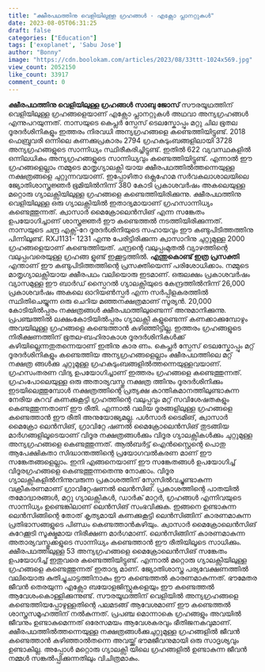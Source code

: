 ```yaml
---
title: "ക്ഷീരപഥത്തിനു വെളിയിലുള്ള ഗ്രഹങ്ങൾ - എക്സോ പ്ലാനറ്റുകൾ"
date: 2023-08-05T06:31:25
draft: false
categories: ["Education"]
tags: ['exoplanet', 'Sabu Jose']
author: "Bonny"
image: "https://cdn.boolokam.com/articles/2023/08/33ttt-1024x569.jpg"
view_count: 2052150
like_count: 33917
comment_count: 0
---
```


**ക്ഷീരപഥത്തിനു വെളിയിലുള്ള ഗ്രഹങ്ങൾ** **സാബു ജോസ്** സൗരയൂഥത്തിന് വെളിയിലുള്ള ഗ്രഹങ്ങളെയാണ് എക്സോ പ്ലാനറ്റുകൾ അഥവാ അന്യഗ്രഹങ്ങൾ എന്നുപറയുന്നത്. നാസയുടെ കെപ്ലർ സ്പേസ് ടെലസ്കോപ്പും മറ്റു ചില ഭൂതല ദൂരദർശിനികളും ഇത്തരം നിരവധി അന്യഗ്രഹങ്ങളെ കണ്ടെത്തിയിട്ടുണ്ട്. 2018 ഫെബ്രുവരി ഒന്നിലെ കണക്കുപ്രകാരം 2794 ഗ്രഹകുടുംബങ്ങളിലായി 3728 അന്യഗ്രഹങ്ങളുടെ സാന്നിധ്യം സ്ഥിരീകരിച്ചിട്ടുണ്ട്. ഇതിൽ 622 വ്യവസ്ഥകളിൽ ഒന്നിലധികം അന്യഗ്രഹങ്ങളുടെ സാന്നിധ്യവും കണ്ടെത്തിയിട്ടുണ്ട്. എന്നാൽ ഈ ഗ്രഹങ്ങളെല്ലാം നമ്മുടെ മാതൃഗ്യാലക്സി യായ ക്ഷീരപഥത്തിൽത്തന്നെയുള്ള നക്ഷത്രങ്ങളെ ചുറ്റുന്നവയാണ്. ഇപ്പോഴിതാ ഒക്ലഹോമ സർവകലാശാലയിലെ ജ്യോതിശാസ്ത്രജ്ഞർ ഭൂമിയിൽനിന്ന് 380 കോടി പ്രകാശവർഷം അകലെയുള്ള മറ്റൊരു ഗ്യാലക്സിയിലുള്ള ഗ്രഹങ്ങളെ കണ്ടെത്തിയിരിക്കുന്നു. ക്ഷീരപഥത്തിനു വെളിയിലുള്ള ഒരു ഗ്യാലക്സിയിൽ ഇതാദ്യമായാണ് ഗ്രഹസാന്നിധ്യം കണ്ടെത്തുന്നത്‌. ക്വാസാർ മൈക്രോലെൻസിങ് എന്ന സങ്കേതം ഉപയോഗിച്ചാണ് ശാസ്ത്രജ്ഞർ ഈ കണ്ടെത്തൽ നടത്തിയിരിക്കുന്നത്. നാസയുടെ ചന്ദ്ര എക്സ്‐റേ ദൂരദർശിനിയുടെ സഹായവും ഈ കണ്ടുപിടിത്തത്തിനു പിന്നിലുണ്ട്. RXJ1131- 1231 എന്നു പേരിട്ടിരിക്കുന്ന ക്വാസാറിനു ചുറ്റുമുള്ള 2000 ഗ്രഹങ്ങളെയാണ് കണ്ടെത്തിയത്. ചന്ദ്രന്റെ വലുപ്പംമുതൽ വ്യാഴത്തിന്റെ വലുപ്പംവരെയുള്ള ഗ്രഹങ്ങ ളുണ്ട് ഇക്കൂട്ടത്തിൽ. **[](https://cdn.boolokam.com/articles/2023/08/33ttt.jpg)എന്തുകൊണ്ട്‌ ഇത്ര പ്രസക്തി** എന്താണ് ഈ കണ്ടുപിടിത്തത്തിന്റെ പ്രസക്തിയെന്ന് പരിശോധിക്കാം. നമ്മുടെ മാതൃഗ്യാലക്സിയായ ക്ഷീരപഥം വലിയൊരു ഇടമാണ്. ഒരുലക്ഷം പ്രകാശവർഷം വ്യാസമുള്ള ഈ ബാർഡ് സ്പൈറൽ ഗ്യാലക്സിയുടെ കേന്ദ്രത്തിൽനിന്ന് 26,000 പ്രകാശവർഷം അകലെ ഓറിയൺസ്പർ എന്ന സർപ്പിളകരത്തിൽ സ്ഥിതിചെയ്യുന്ന ഒരു ചെറിയ മഞ്ഞനക്ഷത്രമാണ് സൂര്യൻ. 20,000 കോടിയിൽപ്പരം നക്ഷത്രങ്ങൾ ക്ഷീരപഥത്തിലുണ്ടെന്ന് അനുമാനിക്കുന്നു. പ്രപഞ്ചത്തിൽ ലക്ഷംകോടിയിൽപ്പരം ഗ്യാലക്സി കളുണ്ടെന്ന് കണക്കാക്കുമ്പോഴും അവയിലുള്ള ഗ്രഹങ്ങളെ കണ്ടെത്താൻ കഴിഞ്ഞിട്ടില്ല. ഇത്തരം ഗ്രഹങ്ങളുടെ നിരീക്ഷണത്തിന് ഭൂതല‐ബഹിരാകാശ ദൂരദർശിനികൾക്ക് കഴിയില്ലെന്നതുതന്നെയാണ് ഇതിനു കാര ണം. കെപ്ലർ സ്പേസ് ടെലസ്കോപ്പും മറ്റ് ദൂരദർശിനികളും കണ്ടെത്തിയ അന്യഗ്രഹങ്ങളെല്ലാം ക്ഷീരപഥത്തിലെ മറ്റ് നക്ഷത്ര ങ്ങൾക്കു ചുറ്റുമുള്ള ഗ്രഹകുടുംബങ്ങളിൽത്തന്നെയുള്ളവയാണ്. ഗ്രഹസംതരണ വിദ്യ ഉപയോഗിച്ചാണ് ഇത്തരം ഗ്രഹങ്ങളെ കണ്ടെത്തുന്നത്. ഗ്രഹംപോലെയുള്ള ഒരു അതാര്യവസ്തു നക്ഷത്ര ത്തിനും ദൂരദർശിനിക്കും ഇടയിലെത്തുമ്പോൾ നക്ഷത്രത്തിന്റെ പ്രത്യക്ഷ കാന്തികമാനത്തിലുണ്ടാകുന്ന നേരിയ കുറവ് കണക്കുകൂട്ടി ഗ്രഹത്തിന്റെ വലുപ്പവും മറ്റ് സവിശേഷതകളും കെണ്ടത്തുന്നതാണ് ഈ രീതി. എന്നാൽ വലിയ ദൂരങ്ങളിലുള്ള ഗ്രഹങ്ങളെ കണ്ടെത്താൻ ഈ രീതി അനുയോജ്യമല്ല. പൾസാർ ടൈമിങ്, ക്വാസാർ മൈക്രോ ലെൻസിങ്, ഗ്രാവിറ്റേ ഷണൽ മൈക്രോലെൻസിങ് തുടങ്ങിയ മാർഗങ്ങളിലൂടെയാണ് വിദൂര നക്ഷത്രങ്ങൾക്കും വിദൂര ഗ്യാലക്സികൾക്കും ചുറ്റുമുള്ള അന്യഗ്രഹങ്ങളെ കെണ്ടത്തുന്നത്. ആൽബർട്ട് ഐൻസ്റ്റൈന്റെ പൊതു ആപേക്ഷികതാ സിദ്ധാന്തത്തിന്റെ പ്രയോഗവൽകരണ മാണ് ഈ സങ്കേതങ്ങളെല്ലാം. ഇനി എങ്ങനെയാണ് ഈ സങ്കേതങ്ങൾ ഉപയോഗിച്ച് വിദൂരഗ്രഹങ്ങളെ കെണ്ടത്തുന്നതെന്നു നോക്കാം. വിദൂര ഗ്യാലക്സികളിൽനിന്നുവരുന്ന പ്രകാശത്തിന് സ്പേസിൽവച്ചുണ്ടാകുന്ന വക്രീകരണമാണ് ഗ്രാവിറ്റേഷണൽ ലെൻസിങ്. പ്രകാശത്തിന്റെ പാതയിൽ തമോദ്വാരങ്ങൾ, മറ്റു ഗ്യാലക്സികൾ, ഡാർക് മാറ്റർ, ഗ്രഹങ്ങൾ എന്നിവയുടെ സാന്നിധ്യം ഉണ്ടെങ്കിലാണ് ലെൻസിങ് സംഭവിക്കുക. ഇങ്ങനെ ഉണ്ടാകുന്ന ലെൻസിങ്ങിന്റെ തോത് കൃത്യമായി കണക്കുകൂട്ടി ലെൻസിങ്ങിന് കാരണമാകുന്ന പ്രതിഭാസങ്ങളുടെ പിണ്ഡം കെണ്ടത്താൻകഴിയും. ക്വാസാർ മൈക്രോലെൻസിങ് കുറേക്കൂടി സൂക്ഷ്മമായ നിരീക്ഷണ മാർഗമാണ്. ലെൻസിങ്ങിന് കാരണമാകുന്ന അതാര്യവസ്തുക്കളുടെ സാന്നിധ്യം കണ്ടെത്താൻ ഈ രീതിയിലൂടെ സാധിക്കും. ക്ഷീരപഥത്തിലുള്ള 53 അന്യഗ്രഹങ്ങളെ മൈക്രോലെൻസിങ് സങ്കേതം ഉപയോഗിച്ച് ഇതുവരെ കണ്ടെത്തിയിട്ടുണ്ട്. എന്നാൽ മറ്റൊരു ഗ്യാലക്സിയിലുള്ള ഗ്രഹങ്ങളെ കണ്ടെത്തുന്നത് ഇതാദ്യ മാണ്. ജ്യോതിശാസ്ത്ര പര്യവേക്ഷണത്തിൽ വലിയൊരു കുതിച്ചുചാട്ടത്തിനാകും ഈ കണ്ടെത്തൽ കാരണമാകുന്നത്. ഭൗമേതര ജീവൻ തെരയുന്ന എക്സോ ബയോളജിസ്റ്റുകളെയും ഈ കണ്ടെത്തൽ ആവേശംകൊള്ളിക്കുന്നുണ്ട്. സൗരയൂഥത്തിന് വെളിയിൽ അന്യഗ്രഹങ്ങളെ കണ്ടെത്തിയപ്പോഴുള്ളതിന്റെ പലമടങ്ങ് ആവേശമാണ് ഈ കണ്ടെത്തൽ ശാസ്ത്രസമൂഹത്തിന് നൽകുന്നത്. പ്രപഞ്ച മൊന്നാകെ ഗ്രഹങ്ങളും അവയിൽ ജീവനും ഉണ്ടാകുമെന്നത് ഒരേസമയം ആവേശകരവും ഭീതിജനകവുമാണ്. ക്ഷീരപഥത്തിൽത്തന്നെയുള്ള നക്ഷത്രങ്ങൾക്കുചുറ്റുമുള്ള ഗ്രഹങ്ങളിൽ ജീവൻ കണ്ടെത്താൻ കഴിഞ്ഞാൽതന്നെ അവയ്ക്ക് ഭൗമജീവനുമായി ഒരു സാദൃശ്യവും ഉണ്ടാകില്ല. അപ്പോൾ മറ്റൊരു ഗ്യാലക്സി യിലെ ഗ്രഹങ്ങളിൽ ഉണ്ടാകുന്ന ജീവൻ നമ്മൾ സങ്കൽപ്പിക്കുന്നതിലും വിചിത്രമാകും.
